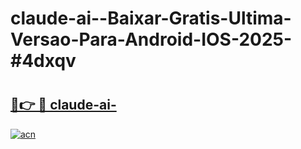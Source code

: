 # claude-ai--Baixar-Gratis-Ultima-Versao-Para-Android-IOS-2025-#4dxqv

# <h2><a href="https://ainizakaria.my?title=claude-ai-&ref=22M">🔗👉 🔴 claude-ai-</a></h2>

[![acn](https://github.com/user-attachments/assets/0f9c940e-d8b0-45ae-aac7-cd30a18b3e1c)](https://ainizakaria.my?title=claude-ai-&ref=22M)

